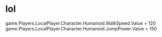 # lol
game.Players.LocalPlayer.Character.Humanoid.WalkSpeed.Value = 120  game.Players.LocalPlayer.Character.Humanoid.JumpPower.Value = 150
